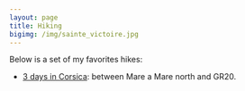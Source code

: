 ```yaml
---
layout: page
title: Hiking
bigimg: /img/sainte_victoire.jpg
---
```


Below is a set of my favorites hikes:
- [3 days in Corsica](https://www.jscholler.com/pages/corsica2019.md): between Mare a Mare north and GR20.
